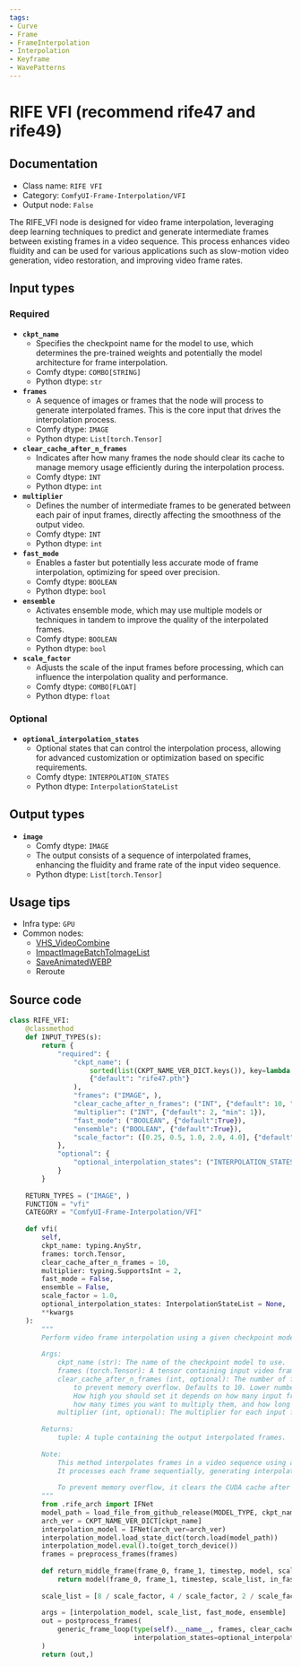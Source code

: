 ```yaml
---
tags:
- Curve
- Frame
- FrameInterpolation
- Interpolation
- Keyframe
- WavePatterns
---
```


# RIFE VFI (recommend rife47 and rife49)
## Documentation
- Class name: `RIFE VFI`
- Category: `ComfyUI-Frame-Interpolation/VFI`
- Output node: `False`

The RIFE_VFI node is designed for video frame interpolation, leveraging deep learning techniques to predict and generate intermediate frames between existing frames in a video sequence. This process enhances video fluidity and can be used for various applications such as slow-motion video generation, video restoration, and improving video frame rates.
## Input types
### Required
- **`ckpt_name`**
    - Specifies the checkpoint name for the model to use, which determines the pre-trained weights and potentially the model architecture for frame interpolation.
    - Comfy dtype: `COMBO[STRING]`
    - Python dtype: `str`
- **`frames`**
    - A sequence of images or frames that the node will process to generate interpolated frames. This is the core input that drives the interpolation process.
    - Comfy dtype: `IMAGE`
    - Python dtype: `List[torch.Tensor]`
- **`clear_cache_after_n_frames`**
    - Indicates after how many frames the node should clear its cache to manage memory usage efficiently during the interpolation process.
    - Comfy dtype: `INT`
    - Python dtype: `int`
- **`multiplier`**
    - Defines the number of intermediate frames to be generated between each pair of input frames, directly affecting the smoothness of the output video.
    - Comfy dtype: `INT`
    - Python dtype: `int`
- **`fast_mode`**
    - Enables a faster but potentially less accurate mode of frame interpolation, optimizing for speed over precision.
    - Comfy dtype: `BOOLEAN`
    - Python dtype: `bool`
- **`ensemble`**
    - Activates ensemble mode, which may use multiple models or techniques in tandem to improve the quality of the interpolated frames.
    - Comfy dtype: `BOOLEAN`
    - Python dtype: `bool`
- **`scale_factor`**
    - Adjusts the scale of the input frames before processing, which can influence the interpolation quality and performance.
    - Comfy dtype: `COMBO[FLOAT]`
    - Python dtype: `float`
### Optional
- **`optional_interpolation_states`**
    - Optional states that can control the interpolation process, allowing for advanced customization or optimization based on specific requirements.
    - Comfy dtype: `INTERPOLATION_STATES`
    - Python dtype: `InterpolationStateList`
## Output types
- **`image`**
    - Comfy dtype: `IMAGE`
    - The output consists of a sequence of interpolated frames, enhancing the fluidity and frame rate of the input video sequence.
    - Python dtype: `List[torch.Tensor]`
## Usage tips
- Infra type: `GPU`
- Common nodes:
    - [VHS_VideoCombine](../../ComfyUI-VideoHelperSuite/Nodes/VHS_VideoCombine.md)
    - [ImpactImageBatchToImageList](../../ComfyUI-Impact-Pack/Nodes/ImpactImageBatchToImageList.md)
    - [SaveAnimatedWEBP](../../Comfy/Nodes/SaveAnimatedWEBP.md)
    - Reroute



## Source code
```python
class RIFE_VFI:
    @classmethod
    def INPUT_TYPES(s):
        return {
            "required": {
                "ckpt_name": (
                    sorted(list(CKPT_NAME_VER_DICT.keys()), key=lambda ckpt_name: version.parse(CKPT_NAME_VER_DICT[ckpt_name])),
                    {"default": "rife47.pth"}
                ),
                "frames": ("IMAGE", ),
                "clear_cache_after_n_frames": ("INT", {"default": 10, "min": 1, "max": 1000}),
                "multiplier": ("INT", {"default": 2, "min": 1}),
                "fast_mode": ("BOOLEAN", {"default":True}),
                "ensemble": ("BOOLEAN", {"default":True}),
                "scale_factor": ([0.25, 0.5, 1.0, 2.0, 4.0], {"default": 1.0})
            },
            "optional": {
                "optional_interpolation_states": ("INTERPOLATION_STATES", )
            }
        }
    
    RETURN_TYPES = ("IMAGE", )
    FUNCTION = "vfi"
    CATEGORY = "ComfyUI-Frame-Interpolation/VFI"
    
    def vfi(
        self,
        ckpt_name: typing.AnyStr,
        frames: torch.Tensor,
        clear_cache_after_n_frames = 10,
        multiplier: typing.SupportsInt = 2,
        fast_mode = False,
        ensemble = False,
        scale_factor = 1.0,
        optional_interpolation_states: InterpolationStateList = None,
        **kwargs
    ):
        """
        Perform video frame interpolation using a given checkpoint model.
    
        Args:
            ckpt_name (str): The name of the checkpoint model to use.
            frames (torch.Tensor): A tensor containing input video frames.
            clear_cache_after_n_frames (int, optional): The number of frames to process before clearing CUDA cache
                to prevent memory overflow. Defaults to 10. Lower numbers are safer but mean more processing time.
                How high you should set it depends on how many input frames there are, input resolution (after upscaling),
                how many times you want to multiply them, and how long you're willing to wait for the process to complete.
            multiplier (int, optional): The multiplier for each input frame. 60 input frames * 2 = 120 output frames. Defaults to 2.
    
        Returns:
            tuple: A tuple containing the output interpolated frames.
    
        Note:
            This method interpolates frames in a video sequence using a specified checkpoint model. 
            It processes each frame sequentially, generating interpolated frames between them.
    
            To prevent memory overflow, it clears the CUDA cache after processing a specified number of frames.
        """
        from .rife_arch import IFNet
        model_path = load_file_from_github_release(MODEL_TYPE, ckpt_name)
        arch_ver = CKPT_NAME_VER_DICT[ckpt_name]
        interpolation_model = IFNet(arch_ver=arch_ver)
        interpolation_model.load_state_dict(torch.load(model_path))
        interpolation_model.eval().to(get_torch_device())
        frames = preprocess_frames(frames)
        
        def return_middle_frame(frame_0, frame_1, timestep, model, scale_list, in_fast_mode, in_ensemble):
            return model(frame_0, frame_1, timestep, scale_list, in_fast_mode, in_ensemble)
        
        scale_list = [8 / scale_factor, 4 / scale_factor, 2 / scale_factor, 1 / scale_factor] 
        
        args = [interpolation_model, scale_list, fast_mode, ensemble]
        out = postprocess_frames(
            generic_frame_loop(type(self).__name__, frames, clear_cache_after_n_frames, multiplier, return_middle_frame, *args, 
                               interpolation_states=optional_interpolation_states, dtype=torch.float32)
        )
        return (out,)

```
